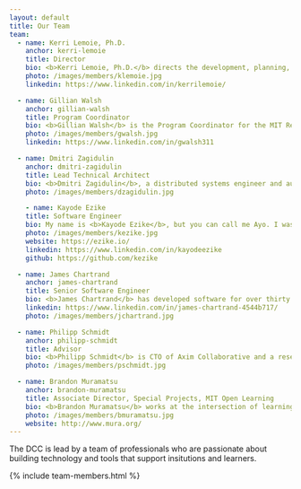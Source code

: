 ```yaml
---
layout: default
title: Our Team
team: 
  - name: Kerri Lemoie, Ph.D.
    anchor: kerri-lemoie
    title: Director
    bio: <b>Kerri Lemoie, Ph.D.</b> directs the development, planning, and strategy of the DCC. Kerri has been working on the web for 25+ years as a web developer and in multiple leadership capacities and advisory roles. As one of the founding technical contributors to Open Badges, she is a recognized leader in the digital credentials ecosystem. Kerri completed her Ph.D. at Fielding Graduate University in Media Psychology. Her dissertation research focused on technology adoption of self-sovereign digital identity.
    photo: /images/members/klemoie.jpg
    linkedin: https://www.linkedin.com/in/kerrilemoie/

  - name: Gillian Walsh
    anchor: gillian-walsh
    title: Program Coordinator
    bio: <b>Gillian Walsh</b> is the Program Coordinator for the MIT Refugee Action Hub (ReACT) and the Digital Credentials Consortium (DCC). Her work focuses on the design, implementation and evaluation of academic programming and technologies that promote equitable pathways for meaningful careers for learners across the world, particularly those from vulnerable communities. Gillian holds a BA in History from Kent State University and a Masters in International Higher Education and Intercultural Relations from Lesley University.
    photo: /images/members/gwalsh.jpg
    linkedin: https://www.linkedin.com/in/gwalsh311

  - name: Dmitri Zagidulin
    anchor: dmitri-zagidulin
    title: Lead Technical Architect
    bio: <b>Dmitri Zagidulin</b>, a distributed systems engineer and authentication and credentials expert, is the Technical Architect for the DCC. He also participates in hands-on development of core decentralization libraries, helps organize conferences, and contributes to open standards.
    photo: /images/members/dzagidulin.jpg

    - name: Kayode Ezike
    title: Software Engineer
    bio: My name is <b>Kayode Ezike</b>, but you can call me Ayo. I was born to two Nigerian Igbo immigrants in New York, where I have lived for most of my life, outside of school. When it was time for college, I shifted my focus to Electrical Engineering and Computer Science before specializing as a graduate student in system design and application development in Self-Sovereign Identity (SSI). Much of my work these days focuses on technologies that enable users to leverage their personal data for access to new opportunities. Outside of the DCC, this work happens primarily at Gobekli and other partner organizations that I am privileged to support. When I am not working, I enjoy singing, writing, lifting, and playing basketball.
    photo: /images/members/kezike.jpg
    website: https://ezike.io/
    linkedin: https://www.linkedin.com/in/kayodeezike
    github: https://github.com/kezike

  - name: James Chartrand
    anchor: james-chartrand
    title: Senior Software Engineer
    bio: <b>James Chartrand</b> has developed software for over thirty years, mostly in higher-ed, primarily designing and developing systems for collection, edit, analysis and publication of research data, with a focus on digital credentialing over the last five years.
    linkedin: https://www.linkedin.com/in/james-chartrand-4544b717/
    photo: /images/members/jchartrand.jpg

  - name: Philipp Schmidt
    anchor: philipp-schmidt
    title: Advisor
    bio: <b>Philipp Schmidt</b> is CTO of Axim Collaborative and a research scientist and advisor for digital credentials at MIT. Prior to joining Axim, he was the Director of Digital Learning at the <a href="https://media.mit.edu/">MIT Media Lab</a>. He co-authored the <a href="http://www.capetowndeclaration.org/">Cape Town Open Education Declaration</a> and has developed a number of open standards for digital academic credentials including <a href="https://wiki.mozilla.org/images/5/59/OpenBadges-Working-Paper_012312.pdf">Mozilla Open Badges</a>. Philipp holds a CS degree from FH Furtwangen in Germany and an MBA from MIT.
    photo: /images/members/pschmidt.jpg

  - name: Brandon Muramatsu
    anchor: brandon-muramatsu
    title: Associate Director, Special Projects, MIT Open Learning
    bio: <b>Brandon Muramatsu</b> works at the intersection of learning, technology, innovation and scale, with a special focus on open education. Brandon leads the design and implementation of local, national and international strategic education initiatives at <a href="http://web.mit.edu/">MIT</a> for <a href="https://openlearning.mit.edu/">MIT Open Learning</a>. Current work includes the development of an infrastructure for digital academic credentials and the establishment of a STEAM high school utilizing open educational resources and project based learning. He earned his B.S. (1993) and M.S. (1995) in <a href="https://www.me.berkeley.edu/">Mechanical Engineering</a> from the <a href="https://www.berkeley.edu/">University of California, Berkeley</a>.
    photo: /images/members/bmuramatsu.jpg
    website: http://www.mura.org/
---
```


The DCC is lead by a team of professionals who are passionate about building technology and tools that support insitutions and learners.



{% include team-members.html %}